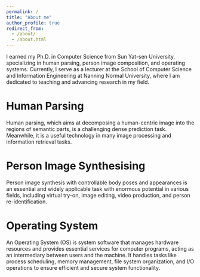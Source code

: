 ```yaml
---
permalink: /
title: "About me"
author_profile: true
redirect_from: 
  - /about/
  - /about.html
---
```


I earned my Ph.D. in Computer Science from Sun Yat-sen University, specializing in human parsing, person image composition, and operating systems. Currently, I serve as a lecturer at the School of Computer Science and Information Engineering at Nanning Normal University, where I am dedicated to teaching and advancing research in my field.

Human Parsing
======
Human parsing, which aims at decomposing a human-centric image into the regions of semantic parts, is a challenging dense prediction task. Meanwhile, it is a useful technology in many image processing and information retrieval tasks.

Person Image Synthesising
=======
Person image synthesis with controllable body poses and appearances is an essential and widely applicable task with enormous potential in various fields, including virtual try-on, image editing, video production, and person re-identification.

Operating System
=======
An Operating System (OS) is system software that manages hardware resources and provides essential services for computer programs, acting as an intermediary between users and the machine. It handles tasks like process scheduling, memory management, file system organization, and I/O operations to ensure efficient and secure system functionality.

